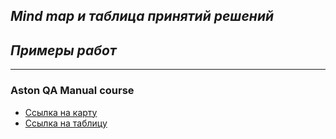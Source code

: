 ## ***Mind map и таблица принятий решений***
## ***Примеры работ***
___
### Aston QA Manual course
+ [Ссылка на карту](https://drive.google.com/file/d/1bifKSv6RauggzFnJY8HFuQYEIV9uh6DT/view?usp=sharing)
+ [Ссылка на таблицу](https://docs.google.com/spreadsheets/d/1qseQj0lvnUyLSa_KX84Mn0oPIn7yPssOEuE8L75GSgA/edit?usp=sharing)
